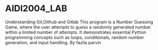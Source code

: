 # AIDI2004_LAB
Understanding Git,Github and Gitlab
This program is a Number Guessing Game, where the user attempts to guess a randomly generated number within a limited number of attempts. It demonstrates essential Python programming concepts such as loops, conditionals, random number generation, and input handling.
By fazila parvin
